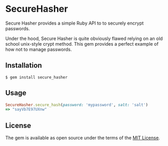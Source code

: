 # SecureHasher

Secure Hasher provides a simple Ruby API to to securely encrypt passwords.

Under the hood, Secure Hasher is quite obviously flawed relying on an old school unix-style crypt method. This gem provides a perfect example of how not to manage passwords.

## Installation

    $ gem install secure_hasher

## Usage

```ruby
SecureHasher.secure_hash(password: 'mypassword', salt: 'salt')
=> "sayVb7E97UXnw"
```

## License

The gem is available as open source under the terms of the [MIT License](http://opensource.org/licenses/MIT).

